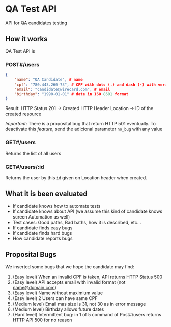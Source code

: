 # QA Test API
API for QA candidates testing

## How it works

QA Test API is 

### POST#/users

```json
{
	"name": "QA Candidate", # name
	"cpf": "780.443.260-73", # CPF with dots (.) and dash (-) with verification digit
	"email": "candidate@wirecard.com", # email
	"birthday": "1990-01-01" # date in ISO 8601 format
}
```

Result:
HTTP Status 201 -> Created
HTTP Header Location -> ID of the created resource

*Important*: There is a proposital bug that return HTTP 501 eventually. To deactivate this _feature_, send the adicional parameter `no_bug` with any value

### GET#/users

Returns the list of all users

### GET#/users/:id

Returns the user by this `id` given on Location header when created.

## What it is been evaluated

- If candidate knows how to automate tests
- If candidate knows about API (we assume this kind of candidate knows screen Automation as well)
- Test cases: Good paths, Bad baths, how it is described, etc...
- If candidate finds easy bugs
- If candidate finds hard bugs
- How candidate reports bugs

## Proposital Bugs

We inserted some bugs that we hope the candidate may find:

1. (Easy level) When an invalid CPF is taken, API returns HTTP Status 500
2. (Easy level) API accepts email with invalid format (not name@domain.com)
3. (Easy level) Name without maximium value
3. (Easy level) 2 Users can have same CPF
4. (Medium level) Email mas size is 31, not 30 as in error message
2. (Medium level) Birthday allows future dates
4. (Hard level) Intermittent bug: in 1 of 5 command of Post#/users returns HTTP API 500 for no reason
